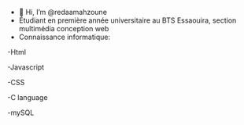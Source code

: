 - 👋 Hi, I’m @redaamahzoune
- Étudiant en première année universitaire au BTS Essaouira, section multimédia conception web
- Connaissance informatique:

-Html

-Javascript

-CSS

-C language 

-mySQL 



